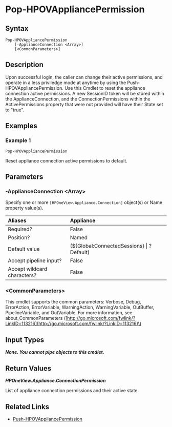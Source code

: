 ﻿---
description: Reset appliance connection active permissions back to login default.
---

# Pop-HPOVAppliancePermission

## Syntax

```text
Pop-HPOVAppliancePermission
    [-ApplianceConnection <Array>]
    [<CommonParameters>]
```

## Description

Upon successful login, the caller can change their active permissions, and operate in a less priviledge mode at anytime by using the Push-HPOVAppliancePermission.  Use this Cmdlet to reset the appliance connection active permissions.  A new SessionID token will be stored within the ApplianceConnection, and the ConnectionPermissions within the ActivePermissions property that were not provided will have their State set to "true".

## Examples

###  Example 1 

```text
Pop-HPOVAppliancePermission

```

Reset appliance connection active permissions to default.

## Parameters

### -ApplianceConnection &lt;Array&gt;

Specify one or more `[HPOneView.Appliance.Connection]` object(s) or Name property value(s).

| Aliases | Appliance |
| :--- | :--- |
| Required? | False |
| Position? | Named |
| Default value | (${Global:ConnectedSessions} &vert; ? Default) |
| Accept pipeline input? | False |
| Accept wildcard characters? | False |

### &lt;CommonParameters&gt;

This cmdlet supports the common parameters: Verbose, Debug, ErrorAction, ErrorVariable, WarningAction, WarningVariable, OutBuffer, PipelineVariable, and OutVariable. For more information, see about\_CommonParameters \([http://go.microsoft.com/fwlink/?LinkID=113216](http://go.microsoft.com/fwlink/?LinkID=113216)\)

## Input Types

_**None.  You cannot pipe objects to this cmdlet.**_

## Return Values

_**HPOneView.Appliance.ConnectionPermission**_

List of appliance connection permissions and their active state.

## Related Links

* [Push-HPOVAppliancePermission](push-hpovappliancepermission.md)
